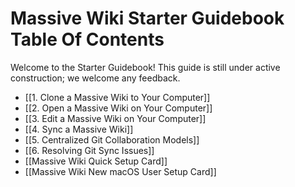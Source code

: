 # Massive Wiki Starter Guidebook Table Of Contents

Welcome to the Starter Guidebook!  This guide is still under active construction; we welcome any feedback.

- [[1. Clone a Massive Wiki to Your Computer]]
- [[2. Open a Massive Wiki on Your Computer]]
- [[3. Edit a Massive Wiki on Your Computer]]
- [[4. Sync a Massive Wiki]]
- [[5. Centralized Git Collaboration Models]]
- [[6. Resolving Git Sync Issues]]
- [[Massive Wiki Quick Setup Card]]
- [[Massive Wiki New macOS User Setup Card]]
